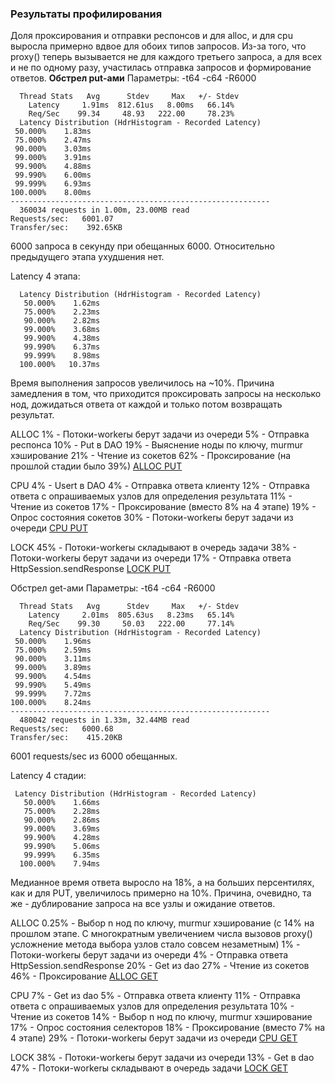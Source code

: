 ### Результаты профилирования

Доля проксирования и отправки респонсов и для alloc, и для cpu выросла примерно вдвое для обоих типов запросов. Из-за того, что proxy() теперь вызывается не для каждого третьего запроса, а для всех и не по одному разу, участилась отправка запросов и формирование ответов.
**Обстрел put-ами**
Параметры: -t64 -c64 -R6000
```
  Thread Stats   Avg      Stdev     Max   +/- Stdev
    Latency     1.91ms  812.61us   8.00ms   66.14%
    Req/Sec    99.34     48.93   222.00     78.23%
  Latency Distribution (HdrHistogram - Recorded Latency)
 50.000%    1.83ms
 75.000%    2.47ms
 90.000%    3.03ms
 99.000%    3.91ms
 99.900%    4.88ms
 99.990%    6.00ms
 99.999%    6.93ms
100.000%    8.00ms
----------------------------------------------------------
  360034 requests in 1.00m, 23.00MB read
Requests/sec:   6001.07
Transfer/sec:    392.65KB
```
6000 запроса в секунду при обещанных 6000. Относительно предыдущего этапа ухудшения нет.

Latency 4 этапа:
```
  Latency Distribution (HdrHistogram - Recorded Latency)
   50.000%    1.62ms
   75.000%    2.23ms
   90.000%    2.82ms
   99.000%    3.68ms
   99.900%    4.38ms
   99.990%    6.37ms
   99.999%    8.98ms
  100.000%   10.37ms
```
Время выполнения запросов увеличилось на ~10%.
Причина замедления в том, что приходится проксировать запросы на несколько нод, дожидаться ответа от каждой и только потом возвращать результат.
 
ALLOC
1% - Потоки-workerы берут задачи из очереди
5% - Отправка респонса
10% - Put в DAO
19% - Выяснение ноды по ключу, murmur хэширование
21% - Чтение из сокетов
62% - Проксирование (на прошлой стадии было 39%)
[ALLOC PUT](profiling_results/allocput5.svg)

CPU
4% - Usert в DAO
4% - Отправка ответа клиенту
12% - Отправка ответа с опрашиваемых узлов для определения результата
11% - Чтение из сокетов
17% - Проксирование (вместо 8% на 4 этапе)
19% - Опрос состояния сокетов
30% - Потоки-workerы берут задачи из очереди
[CPU PUT](profiling_results/cpuput5.svg)

LOCK
45% - Потоки-workerы складывают в очередь задачи
38% - Потоки-workerы берут задачи из очереди
17% - Отправка ответа HttpSession.sendResponse
[LOCK PUT](profiling_results/lockput5.svg)

Обстрел get-ами
Параметры: -t64 -c64 -R6000
```
  Thread Stats   Avg      Stdev     Max   +/- Stdev
    Latency     2.01ms  805.63us   8.23ms   65.14%
    Req/Sec    99.30     50.03   222.00     77.14%
  Latency Distribution (HdrHistogram - Recorded Latency)
 50.000%    1.96ms
 75.000%    2.59ms
 90.000%    3.11ms
 99.000%    3.89ms
 99.900%    4.54ms
 99.990%    5.49ms
 99.999%    7.72ms
100.000%    8.24ms
----------------------------------------------------------
  480042 requests in 1.33m, 32.44MB read
Requests/sec:   6000.68
Transfer/sec:    415.20KB
```
6001 requests/sec из 6000 обещанных.

Latency 4 стадии:
```
 Latency Distribution (HdrHistogram - Recorded Latency)
   50.000%    1.66ms
   75.000%    2.28ms
   90.000%    2.86ms
   99.000%    3.69ms
   99.900%    4.28ms
   99.990%    5.06ms
   99.999%    6.35ms
  100.000%    7.94ms
```
Медианное время ответа выросло на 18%, а на больших персентилях, как и для PUT, увеличилось примерно на 10%. Причина, очевидно, та же - дублирование запроса на все узлы и ожидание ответов.

ALLOC
0.25% - Выбор n нод по ключу, murmur хэширование (с 14% на прошлом этапе. С многократным увеличением числа вызовов proxy() усложнение метода выбора узлов стало совсем незаметным)
1% - Потоки-workerы берут задачи из очереди
4% - Отправка ответа HttpSession.sendResponse
20% - Get из dao
27% - Чтение из сокетов
46% - Проксирование
[ALLOC GET](profiling_results/allocget5.svg)

CPU
7% - Get из dao
5% - Отправка ответа клиенту
11% - Отправка ответа с опрашиваемых узлов для определения результата
10% - Чтение из сокетов
14% - Выбор n нод по ключу, murmur хэширование
17% - Опрос состояния селекторов
18% - Проксирование (вместо 7% на 4 этапе)
29% - Потоки-workerы берут задачи из очереди
[CPU GET](profiling_results/cpuget5.svg)

LOCK
38% - Потоки-workerы берут задачи из очереди
13% - Get в dao
47% - Потоки-workerы складывают в очередь задачи
[LOCK GET](profiling_results/lockget5.svg)